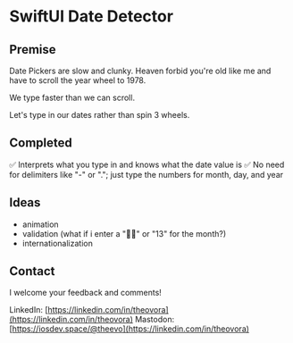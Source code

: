 #  SwiftUI Date Detector

## Premise

Date Pickers are slow and clunky. Heaven forbid you're old like me and have to scroll the year wheel to 1978.

We type faster than we can scroll.

Let's type in our dates rather than spin 3 wheels.

## Completed

✅ Interprets what you type in and knows what the date value is
✅ No need for delimiters like "-" or "."; just type the numbers for month, day, and year

## Ideas

- animation
- validation (what if i enter a "💩🚽" or "13" for the month?)
- internationalization


## Contact

I welcome your feedback and comments!

LinkedIn: [https://linkedin.com/in/theovora](https://linkedin.com/in/theovora)
Mastodon: [https://iosdev.space/@theevo](https://linkedin.com/in/theovora)

